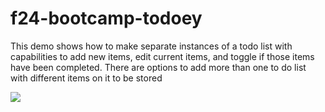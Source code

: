 # f24-bootcamp-todoey
This demo shows how to make separate instances of a todo list with capabilities to add new items, edit current items, and toggle if those items have been completed. There are options to add more than one to do list with different items on it to be stored

![](https://github.com/alobo4/f24-bootcamp-todoey/blob/main/toDoey.gif)
